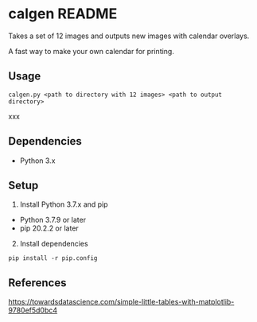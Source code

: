 # calgen README

Takes a set of 12 images and outputs new images with calendar overlays.

A fast way to make your own calendar for printing.

## Usage

`calgen.py <path to directory with 12 images> <path to output directory>`

xxx

## Dependencies

- Python 3.x

## Setup

1. Install Python 3.7.x and pip

- Python 3.7.9 or later
- pip 20.2.2 or later

2. Install dependencies

```
pip install -r pip.config
```

## References

https://towardsdatascience.com/simple-little-tables-with-matplotlib-9780ef5d0bc4

